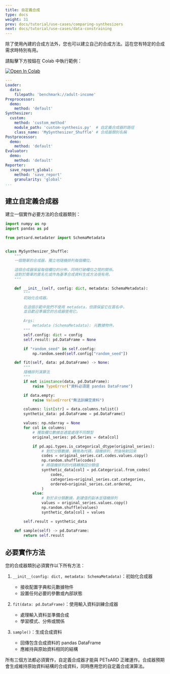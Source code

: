 ```yaml
---
title: 自定義合成
type: docs
weight: 31
prev: docs/tutorial/use-cases/comparing-synthesizers
next: docs/tutorial/use-cases/data-constraining
---
```



除了使用內建的合成方法外，您也可以建立自己的合成方法。這在您有特定的合成需求時特別有用。

請點擊下方按鈕在 Colab 中執行範例：

[![Open In Colab](https://colab.research.google.com/assets/colab-badge.svg)](https://colab.research.google.com/github/nics-dp/petsard/blob/main/demo/tutorial/use-cases/custom-synthesis.ipynb)

```yaml
---
Loader:
  data:
    filepath: 'benchmark://adult-income'
Preprocessor:
  demo:
    method: 'default'
Synthesizer:
  custom:
    method: 'custom_method'
    module_path: 'custom-synthesis.py'  # 自定義合成器的路徑
    class_name: 'MySynthesizer_Shuffle' # 合成器類別名稱
Postprocessor:
  demo:
    method: 'default'
Evaluator:
  demo:
    method: 'default'
Reporter:
  save_report_global:
    method: 'save_report'
    granularity: 'global'
...
```

## 建立自定義合成器

建立一個實作必要方法的合成器類別：

```python
import numpy as np
import pandas as pd

from petsard.metadater import SchemaMetadata


class MySynthesizer_Shuffle:
    """
    一個簡單的合成器，獨立地隨機排列每個欄位。

    這個合成器保留每個欄位的分佈，同時打破欄位之間的關係。
    這對於簡單的匿名化或作為基準合成資料生成方法很有用。
    """

    def __init__(self, config: dict, metadata: SchemaMetadata):
        """
        初始化合成器。

        在這個示範中我們不使用 metadata，但請保留它在簽名中，
        並且歡迎準備您的合成器使用它。

        Args:
            metadata (SchemaMetadata): 元數據物件。
        """
        self.config: dict = config
        self.result: pd.DataFrame = None

        if "random_seed" in self.config:
            np.random.seed(self.config["random_seed"])

    def fit(self, data: pd.DataFrame) -> None:
        """
        隨機排列演算法
        """
        if not isinstance(data, pd.DataFrame):
            raise TypeError("資料必須是 pandas DataFrame")

        if data.empty:
            raise ValueError("無法訓練空資料")

        columns: list[str] = data.columns.tolist()
        synthetic_data: pd.DataFrame = pd.DataFrame()

        values: np.ndarray = None
        for col in columns:
            # 獲取欄位數據並適當處理不同類型
            original_series: pd.Series = data[col]

            if pd.api.types.is_categorical_dtype(original_series):
                # 對於分類數據，轉換為代碼，隨機排列，然後映射回來
                codes = original_series.cat.codes.values.copy()
                np.random.shuffle(codes)
                # 將隨機排列的代碼轉換回分類值
                synthetic_data[col] = pd.Categorical.from_codes(
                    codes,
                    categories=original_series.cat.categories,
                    ordered=original_series.cat.ordered,
                )
            else:
                # 對於非分類數據，創建值的副本並隨機排列
                values = original_series.values.copy()
                np.random.shuffle(values)
                synthetic_data[col] = values

        self.result = synthetic_data

    def sample(self) -> pd.DataFrame:
        return self.result
```

## 必要實作方法

您的合成器類別必須實作以下所有方法：

1. `__init__(config: dict, metadata: SchemaMetadata)`：初始化合成器

    - 接收配置字典和元數據物件
    - 設置任何必要的參數或內部狀態

2. `fit(data: pd.DataFrame)`：使用輸入資料訓練合成器

    - 處理輸入資料並準備合成
    - 學習模式、分佈或關係

3. `sample()`：生成合成資料

    - 回傳包含合成資料的 pandas DataFrame
    - 應維持與原始資料相同的結構

所有三個方法都必須實作，自定義合成器才能與 PETsARD 正確運作。合成器預期會生成維持原始資料結構的合成資料，同時應用您的自定義合成演算法。
